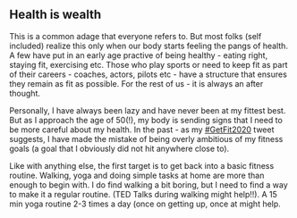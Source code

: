 ## Health is wealth

This is a common adage that everyone refers to. But most folks (self included) realize this only when our body starts feeling the pangs of health. A few have put in an early age practive of being healthy - eating right, staying fit, exercising etc. Those who play sports or need to keep fit as part of their careers - coaches, actors, pilots etc - have a structure that ensures they remain as fit as possible. For the rest of us - it is always an after thought.

Personally, I have always been lazy and have never been at my fittest best. But as I approach the age of 50(!), my body is sending signs that I need to be more careful about my health. In the past - as my [#GetFit2020](https://twitter.com/srivatsapraveen/status/1243238959875887104) tweet suggests, I have made the mistake of being overly ambitious of my fitness goals (a goal that I obviously did not hit anywhere close to).

Like with anything else, the first target is to get back into a basic fitness routine. Walking, yoga and doing simple tasks at home are more than enough to begin with. I do find walking a bit boring, but I need to find a way to make it a regular routine. (TED Talks during walking might help!!). A 15 min yoga routine 2-3 times a day (once on getting up, once at might help.
<!--stackedit_data:
eyJoaXN0b3J5IjpbLTE4NjMwNzIzMTZdfQ==
-->